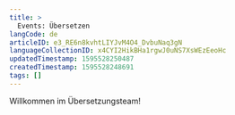 ```yaml
---
title: >
  Events: Übersetzen
langCode: de
articleID: e3_RE6n8kvhtLIYJvM4O4_DvbuNaq3gN
languageCollectionID: x4CYI2HikBHa1rgwJ0uNS7XsWEzEeoHc
updatedTimestamp: 1595528250487
createdTimestamp: 1595528248691
tags: []
---
```


Willkommen im Übersetzungsteam!